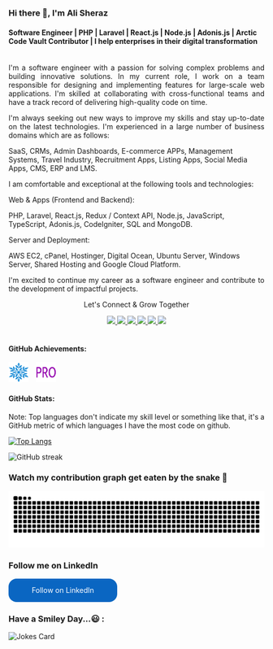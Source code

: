 <!--
**ImAliSheraz/ImAliSheraz** is a ✨ _special_ ✨ repository because its `README.md` (this file) appears on your GitHub profile.
-->

### Hi there 👋, I'm Ali Sheraz

#### Software Engineer | PHP | Laravel | React.js | Node.js | Adonis.js | Arctic Code Vault Contributor | I help enterprises in their digital transformation

<!-- <img align="center" alt="GIF" src="github-banner.png" height="150" /> -->

<p align="justify">
<br/>
I'm a software engineer with a passion for solving complex problems and building innovative solutions. In my current role, I work on a team responsible for designing and implementing features for large-scale web applications. I'm skilled at collaborating with cross-functional teams and have a track record of delivering high-quality code on time.
</p>

<p align="justify">
I'm always seeking out new ways to improve my skills and stay up-to-date on the latest technologies. I'm experienced in a large number of business domains which are as follows:
    
SaaS, CRMs, Admin Dashboards, E-commerce APPs, Management Systems, Travel Industry, Recruitment Apps, Listing Apps, Social Media Apps, CMS, ERP and LMS.

I am comfortable and exceptional at the following tools and technologies:

Web & Apps (Frontend and Backend):

PHP, Laravel, React.js, Redux / Context API, Node.js, JavaScript, TypeScript, Adonis.js, CodeIgniter, SQL and MongoDB.

Server and Deployment:

AWS EC2, cPanel, Hostinger, Digital Ocean, Ubuntu Server, Windows Server, Shared Hosting and Google Cloud Platform.

</p>

<p align="justify">
I'm excited to continue my career as a software engineer and contribute to the development of impactful projects.
</p>

<div align="center">
<p align="center">Let's Connect & Grow Together </p>

<a href="https://linktr.ee/imalisheraz" target="_blank">
    <img src="https://img.shields.io/badge/Linktree-5FD068?style=for-the-badge&logo=linktree&logoColor=white" />
</a>

<a href="https://www.linkedin.com/in/imalisheraz/" target="_blank">
    <img src="https://img.shields.io/badge/linkedin-%230077B5.svg?&style=for-the-badge&logo=linkedin&logoColor=white" />
</a>

<a href="mailto:imalisheraz@gmail.com" target="_blank">
    <img src="https://img.shields.io/badge/Gmail-BF211D?style=for-the-badge&logo=Google&logoColor=white" />
</a>

<a href="https://www.facebook.com/imalisheraz/" target="_blank">
    <img src="https://img.shields.io/badge/Facebook-1877F2?style=for-the-badge&logo=facebook&logoColor=white" />
</a>

<a href="https://www.instagram.com/imalisheraz/" target="_blank">
    <img src="https://img.shields.io/badge/Instagram-E4405F?style=for-the-badge&logo=instagram&logoColor=white" />
</a>

<a href="https://www.twitter.com/imalisheraz/" target="_blank">
    <img src="https://img.shields.io/badge/Twitter-1DA1F2?style=for-the-badge&logo=twitter&logoColor=white" />
</a>

</div>
<br/>

#### GitHub Achievements:

<a href='https://archiveprogram.github.com/'><img src='https://raw.githubusercontent.com/acervenky/animated-github-badges/master/assets/acbadge.gif' width='40' height='40'></a> <a href='https://github.com/pricing'><img src='https://raw.githubusercontent.com/acervenky/animated-github-badges/master/assets/pro.gif' width='40' height='40'></a>

#### GitHub Stats:

Note: Top languages don't indicate my skill level or something like that, it's a GitHub metric of which languages I have the most code on github.

[![Top Langs](https://github-readme-stats.vercel.app/api/top-langs/?username=imalisheraz&layout=compact&theme=gruvbox)](https://github.com/anuraghazra/github-readme-stats)

<!-- ![GitHub stats](https://github-readme-stats.vercel.app/api?username=imalisheraz&show_icons=true&include_all_commits=true&count_private=true&theme=gruvbox&layout=compact) -->

![GitHub streak](https://github-readme-streak-stats.herokuapp.com/?user=imalisheraz&layout=compact&theme=gruvbox)

### Watch my contribution graph get eaten by the snake 🐍

<!-- platane/snk works, it just puts it on a new branch -->

![imalisheraz snake gif](https://github.com/ImAliSheraz/ImAliSheraz/blob/output/github-contribution-grid-snake.svg)

### Follow me on LinkedIn

<a style="display: flex;
    flex-direction: column;
    justify-content: center;
    padding: 7px;
    text-align: center;
    outline: none;
    text-decoration: none !important;
    color: #ffffff !important;
    width: 200px;
    height: 32px;
    border-radius: 16px;
    background-color: #0A66C2;
    font-family: 'SF Pro Text', Helvetica, sans-serif;" 
    class="libutton" href="https://www.linkedin.com/comm/mynetwork/discovery-see-all?usecase=PEOPLE_FOLLOWS&followMember=imalisheraz" target="_blank">Follow on LinkedIn</a>

### Have a Smiley Day...😃 :<br>

![Jokes Card](https://readme-jokes.vercel.app/api)
